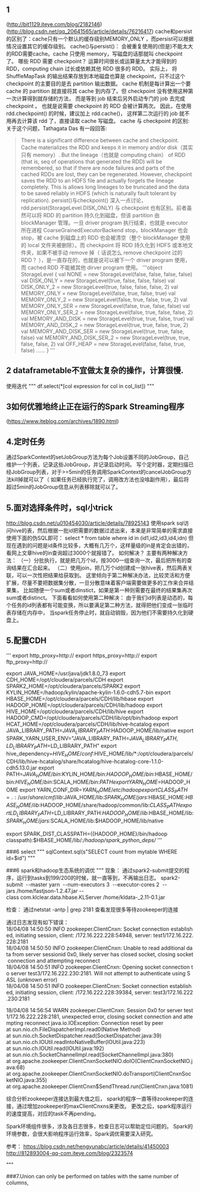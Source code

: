 ## 1 
(http://bit1129.iteye.com/blog/2182146)
(http://blog.csdn.net/qq_20641565/article/details/76216417)
cache和persist的区别了：cache只有一个默认的缓存级别MEMORY_ONLY ，而persist可以根据情况设置其它的缓存级别。
cache()与persist()：
会被重复使用的(但是)不能太大的RDD需要cache。cache 只使用 memory，写磁盘的话那就叫 checkpoint 了。 哪些 RDD 需要 checkpoint？
运算时间很长或运算量太大才能得到的 RDD，computing chain 过长或依赖其他 RDD 很多的 RDD。 实际上，
将 ShuffleMapTask 的输出结果存放到本地磁盘也算是 checkpoint，只不过这个 checkpoint 的主要目的是去 partition 输出数据。
cache 机制是每计算出一个要 cache 的 partition 就直接将其 cache 到内存了。但 checkpoint 没有使用这种第一次计算得到就存储的方法，
而是等到 job 结束后另外启动专门的 job 去完成 checkpoint 。 也就是说需要 checkpoint 的 RDD 会被计算两次。
因此，在使用 rdd.checkpoint() 的时候，建议加上 rdd.cache()， 这样第二次运行的 job 就不用再去计算该 rdd 了，直接读取 cache 写磁盘。
cache 与 checkpoint 的区别:
关于这个问题，Tathagata Das 有一段回答:
> There is a significant difference between cache and checkpoint. Cache materializes the RDD and keeps it in memory and/or disk（其实只有 memory）. But the lineage（也就是 computing chain） of RDD (that is, seq of operations that generated the RDD) will be remembered, 
so that if there are node failures and parts of the cached RDDs are lost, they can be regenerated. However, checkpoint saves the RDD to an HDFS file and actually forgets the lineage completely. 
This is allows long lineages to be truncated and the data to be saved reliably in HDFS (which is naturally fault tolerant by replication). 
>persist()与checkpoint() 深入一点讨论，rdd.persist(StorageLevel.DISK_ONLY) 与 checkpoint 也有区别。前者虽然可以将 RDD 的 partition 持久化到磁盘，但该 partition 由 blockManager 管理。一旦 driver program 执行结束，也就是 executor 所在进程 CoarseGrainedExecutorBackend stop，blockManager 也会 stop，被 cache 到磁盘上的 RDD 也会被清空（整个 blockManager 使用的 local 文件夹被删除）。而 checkpoint 将 RDD 持久化到 HDFS 或本地文件夹，如果不被手动 remove 掉（ 话说怎么 remove checkpoint 过的 RDD？ ），是一直存在的，也就是说可以被下一个 driver program 使用，
而 cached RDD 不能被其他 dirver program 使用。
'''object StorageLevel {
  val NONE = new StorageLevel(false, false, false, false)
  val DISK_ONLY = new StorageLevel(true, false, false, false)
  val DISK_ONLY_2 = new StorageLevel(true, false, false, false, 2)
  val MEMORY_ONLY = new StorageLevel(false, true, false, true)
  val MEMORY_ONLY_2 = new StorageLevel(false, true, false, true, 2)
  val MEMORY_ONLY_SER = new StorageLevel(false, true, false, false)
  val MEMORY_ONLY_SER_2 = new StorageLevel(false, true, false, false, 2)
  val MEMORY_AND_DISK = new StorageLevel(true, true, false, true)
  val MEMORY_AND_DISK_2 = new StorageLevel(true, true, false, true, 2)
  val MEMORY_AND_DISK_SER = new StorageLevel(true, true, false, false)
  val MEMORY_AND_DISK_SER_2 = new StorageLevel(true, true, false, false, 2)
  val OFF_HEAP = new StorageLevel(false, false, true, false)
  ......
}
'''
## 2 dataframetable不宜做太复杂的操作，计算很慢.
使用迭代
"""
df.select(*[col expression for col in col_list])
"""

## 3如何优雅地终止正在运行的Spark Streaming程序 
(https://www.iteblog.com/archives/1890.html)

## 4.定时任务
通过SparkContext的setJobGroup方法为每个Job设置不同的JobGroup，自己维护一个列表，记录这些JobGroup，并记录启动时间。
 写个定时器，定期扫描已经JobGroup列表，对于>=5min的任务调用SparkContext的cancelJobGroup方法kill掉就可以了（
如果任务已经执行完了，调用改方法也没啥副作用），最后将超过5min的JobGroup信息从列表移除就可以了。

## 5.面对选择条件时，sql小trick
http://blog.csdn.net/u010454030/article/details/78925143
使用spark sql访问hive的表，然后根据一批id把需要的数据过滤出来，本来是非常简单的需求直接使用下面的伪SQL即可：
select * from table where  id in (id1,id2,id3,id4,idn)
但现在遇到的问题是id条件比较多，大概有几万个，这样量级的in是肯定会出错的，看网上文章hive的in查询超过3000个就报错了。
如何解决？
主要有两种解决方法：
（一）分批执行，就是把几万个id，按3000一组查询一次，最后把所有的查询结果在汇合起来。
（二）使用join，把几万个id创建成一张hive表，然后两表关联，可以一次性把结果给获取到。
这里倾向于第二种解决办法，比较灵活和方便扩展，尽量不要把数据集分散，一旦分散意味着客户端需要做更多的工作来合并结果集，
比如随便一个sum或者dinstict，如果是第一种则需要在最终的结果集再次sum或者distinct。
下面看看如何使用第二种解决：
由于我们id列表是动态的，每个任务的id列表都有可能变换，所以要满足第二种方法，就得把他们变成一张临时表存储在内存中，
当spark任务停止时，就自动销毁，因为他们不需要持久化到硬盘上。


## 5.配置CDH

'''
export http_proxy=http://
export https_proxy=http://
export ftp_proxy=http://

export JAVA_HOME=/usr/java/jdk1.8.0_73
export CDH_HOME=/opt/cloudera/parcels/CDH
export SPARK2_HOME=/opt/cloudera/parcels/SPARK2
export KYLIN_HOME=/hadoop/kylin/apache-kylin-1.6.0-cdh5.7-bin
export HBASE_HOME=/opt/cloudera/parcels/CDH/lib/hbase
export HADOOP_HOME=/opt/cloudera/parcels/CDH/lib/hadoop
export HIVE_HOME=/opt/cloudera/parcels/CDH/lib/hive
export HADOOP_CMD=/opt/cloudera/parcels/CDH/lib/opt/bin/hadoop
export HCAT_HOME=/opt/cloudera/parcels/CDH/lib/hive-hcatalog
export JAVA_LIBRARY_PATH=$JAVA_LIBRARY_PATH:$HADOOP_HOME/lib/native
export SPARK_YARN_USER_ENV="JAVA_LIBRARY_PATH=$JAVA_LIBRARY_PATH,LD_LIBRARY_PATH=$LD_LIBRARY_PATH"
export hive_dependency=$HIVE_HOME/conf:$HIVE_HOME/lib/*:/opt/cloudera/parcels/CDH/lib/hive-hcatalog/share/hcatalog/hive-hcatalog-core-1.1.0-cdh5.13.0.jar
export PATH=$JAVA_HOME/bin:$KYLIN_HOME/bin:$HADOOP_HOME/bin:$HBASE_HOME/bin:$HIVE_HOME/bin:$SCALA_HOME/bin:$PATH
export YARN_HOME=$HADOOP_HOME
export YARN_CONF_DIR=${YARN_HOME}/etc/hadoop
export CLASS_PATH=.:/usr/share/cmf/lib:$JAVA_HOME/lib:$SPARK_HOME/jars:$HBASE_HOME:$HBASE_HOME/lib:$HADOOP_HOME/share/hadoop/common/lib:$CLASS_PATH
export LD_LIBRARY_PATH=$LD_LIBRARY_PATH:$HADOOP_HOME/lib:$HBASE_HOME/lib:$SPARK_HOME/jars:$SCALA_HOME/lib:$HADOOP_HOME/lib/native

export SPARK_DIST_CLASSPATH=$(${HADOOP_HOME}/bin/hadoop classpath):$HBASE_HOME/lib/*:/hadoop/spark_python_deps/*
'''

###6 select
"""
sqlContext.sql(s"SELECT count from mytable WHERE id=$id")
"""


###6 spark和hadoop生态系统的调优
"""
现象：
通过spark2-submit提交的程序，运行到tasks到199/200的时候，就一直等到，不再输出日志。
	spark2-submit  --master yarn  --num-executors 3  --executor-cores 2  --jars /home/fastjson-1.2.47.jar --class com.klclear.data.hbase.KLServer /home/kldata-_2.11-0.1.jar

检查：
通过netstat -antp | grep 2181 查看发现很多等待zookeeper的连接


通过日志发现有如下错误：
18/04/08 14:50:50 INFO zookeeper.ClientCnxn: Socket connection established, initiating session, client: /172.16.222.228:54948, server: test1/172.16.222.228:2181
18/04/08 14:50:50 INFO zookeeper.ClientCnxn: Unable to read additional data from server sessionid 0x0, likely server has closed socket, closing socket connection and attempting reconnect
18/04/08 14:50:51 INFO zookeeper.ClientCnxn: Opening socket connection to server test3/172.16.222.230:2181. Will not attempt to authenticate using SASL (unknown error)
18/04/08 14:50:51 INFO zookeeper.ClientCnxn: Socket connection established, initiating session, client: /172.16.222.228:39384, server: test3/172.16.222.230:2181


18/04/08 14:56:54 WARN zookeeper.ClientCnxn: Session 0x0 for server test1/172.16.222.228:2181, unexpected error, closing socket connection and attempting reconnect
java.io.IOException: Connection reset by peer
at sun.nio.ch.FileDispatcherImpl.read0(Native Method)
at sun.nio.ch.SocketDispatcher.read(SocketDispatcher.java:39)
at sun.nio.ch.IOUtil.readIntoNativeBuffer(IOUtil.java:223)
at sun.nio.ch.IOUtil.read(IOUtil.java:192)
at sun.nio.ch.SocketChannelImpl.read(SocketChannelImpl.java:380)
at org.apache.zookeeper.ClientCnxnSocketNIO.doIO(ClientCnxnSocketNIO.java:68)
at org.apache.zookeeper.ClientCnxnSocketNIO.doTransport(ClientCnxnSocketNIO.java:355)
at org.apache.zookeeper.ClientCnxn$SendThread.run(ClientCnxn.java:1081)

综合分析zookeeper连接达到最大值之后， spark的程序一直等待zookeeper的连接，通过增加zookeeper的maxClientCnxns来更改。
更改之后，spark程序运行的速度提高，对应的task不再pending。

Spark环境组件很多，涉及各日志很多，检查日志可以帮助定位问题的。
Spark的环境参数，会很大影响程序运行效率，Spark调优需要深入研究。


参考：
https://blog.csdn.net/hengyunabc/article/details/41450003
http://812893004-qq-com.iteye.com/blog/2323574

"""

###7.Union can only be performed on tables with the same number of columns,
